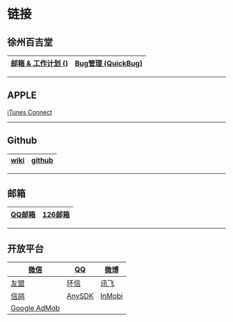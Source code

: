 # 链接

## 徐州百吉堂 ##

[邮箱 & 工作计划 ()][1] | [Bug管理 (QuickBug)][2]
-|-

- - -
## APPLE ##

[iTunes Connect][12]


- - -
## Github ##

[wiki][16] | [github][17]
-|-

- - -
## 邮箱 ##

[QQ邮箱][3] | [126邮箱][4]
-|-

- - -
## 开放平台 ##

[微信][5] |[QQ][6] |[微博][7]
-|-|-
[友盟][8] | [环信][9] | [讯飞][10]
[信鸽][11] | [AnySDK][13] | [InMobi][14]
[Google AdMob][15]| | 


[1]:https://192.168.101.225/#1
[2]:http://120.27.41.227:8080/quickbug/Public/?c=profile&a=invite
[3]:https://mail.qq.com
[4]:https://mail.126.com
[5]:https://open.weixin.qq.com/
[6]:http://open.qq.com/
[7]:http://open.weibo.com/
[8]:https://www.umeng.com/
[9]:http://www.easemob.com/
[10]:http://www.xfyun.cn/
[11]:http://xg.qq.com/
[12]:https://itunesconnect.apple.com/
[13]:http://www.anysdk.com/
[14]:http://china.inmobi.com/
[15]:http://www.google.cn/admob/platform.html
[16]:https://github.com/vamoire/wiki
[17]:https://github.com